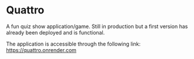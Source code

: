 # Quattro
A fun quiz show application/game. Still in production but a first version has already been deployed and is functional.  

The application is accessible through the following link: https://quattro.onrender.com
